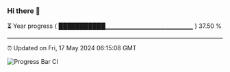 ### Hi there 👋

⏳ Year progress { ███████████▁▁▁▁▁▁▁▁▁▁▁▁▁▁▁▁▁▁▁ } 37.50 %

---

⏰ Updated on Fri, 17 May 2024 06:15:08 GMT

![Progress Bar CI](https://github.com/liununu/liununu/workflows/Progress%20Bar%20CI/badge.svg)
